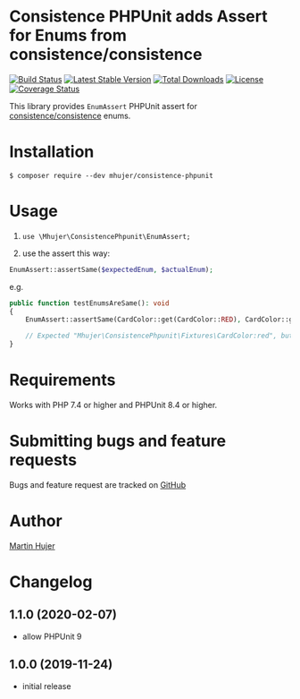 # Consistence PHPUnit adds Assert for Enums from consistence/consistence 
 
[![Build Status](https://travis-ci.org/mhujer/consistence-phpunit.svg?branch=master)](https://travis-ci.org/mhujer/consistence-phpunit)  [![Latest Stable Version](https://poser.pugx.org/mhujer/consistence-phpunit/version.png)](https://packagist.org/packages/mhujer/consistence-phpunit) [![Total Downloads](https://poser.pugx.org/mhujer/consistence-phpunit/downloads.png)](https://packagist.org/packages/mhujer/consistence-phpunit) [![License](https://poser.pugx.org/mhujer/consistence-phpunit/license.svg)](https://packagist.org/packages/mhujer/consistence-phpunit) [![Coverage Status](https://coveralls.io/repos/mhujer/consistence-phpunit/badge.svg?branch=master)](https://coveralls.io/r/mhujer/consistence-phpunit?branch=master)

This library provides `EnumAssert` PHPUnit assert for [consistence/consistence](https://github.com/consistence/consistence) enums.


# Installation

```console
$ composer require --dev mhujer/consistence-phpunit
```

# Usage

1. `use \Mhujer\ConsistencePhpunit\EnumAssert;`

2. use the assert this way:
```php
EnumAssert::assertSame($expectedEnum, $actualEnum);
```

e.g.
```php
public function testEnumsAreSame(): void
{
    EnumAssert::assertSame(CardColor::get(CardColor::RED), CardColor::get(CardColor::BLACK));

    // Expected "Mhujer\ConsistencePhpunit\Fixtures\CardColor:red", but got "Mhujer\ConsistencePhpunit\Fixtures\CardColor:black
}
```

# Requirements
Works with PHP 7.4 or higher and PHPUnit 8.4 or higher.


# Submitting bugs and feature requests
Bugs and feature request are tracked on [GitHub](https://github.com/mhujer/consistence-phpunit/issues)


# Author
[Martin Hujer](https://www.martinhujer.cz) 


# Changelog

## 1.1.0 (2020-02-07)
- allow PHPUnit 9

## 1.0.0 (2019-11-24)
- initial release
